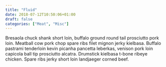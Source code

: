 ```yaml
---
title: "Fluid"
date: 2018-07-12T10:50:06+01:00
draft: false
categories: ["Meat", "Misc"]
---
```


Bresaola chuck shank short loin, buffalo ground round tail prosciutto pork loin. Meatball cow pork chop spare ribs filet mignon jerky kielbasa. Buffalo pastrami tenderloin kevin picanha pancetta leberkas, venison pork loin capicola ball tip prosciutto alcatra. Drumstick kielbasa t-bone ribeye chicken. Spare ribs jerky short loin landjaeger corned beef.